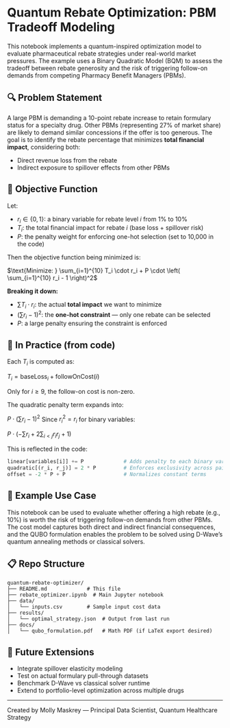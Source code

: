 # Quantum Rebate Optimization: PBM Tradeoff Modeling

This notebook implements a quantum-inspired optimization model to evaluate pharmaceutical rebate strategies under real-world market pressures. The example uses a Binary Quadratic Model (BQM) to assess the tradeoff between rebate generosity and the risk of triggering follow-on demands from competing Pharmacy Benefit Managers (PBMs).

## 🔍 Problem Statement

A large PBM is demanding a 10-point rebate increase to retain formulary status for a specialty drug. Other PBMs (representing 27% of market share) are likely to demand similar concessions if the offer is too generous. The goal is to identify the rebate percentage that minimizes **total financial impact**, considering both:

* Direct revenue loss from the rebate
* Indirect exposure to spillover effects from other PBMs

## 🎯 Objective Function

Let:

* $r_i \in \{0, 1\}$: a binary variable for rebate level $i$ from 1% to 10%
* $T_i$: the total financial impact for rebate $i$ (base loss + spillover risk)
* $P$: the penalty weight for enforcing one-hot selection (set to 10,000 in the code)

Then the objective function being minimized is:

$\text{Minimize: } \sum_{i=1}^{10} T_i \cdot r_i + P \cdot \left( \sum_{i=1}^{10} r_i - 1 \right)^2$

**Breaking it down:**

* $\sum T_i \cdot r_i$: the actual **total impact** we want to minimize
* $\left( \sum r_i - 1 \right)^2$: the **one-hot constraint** — only one rebate can be selected
* $P$: a large penalty ensuring the constraint is enforced

## 🧠 In Practice (from code)

Each $T_i$ is computed as:

$T_i = \mathrm{baseLoss}_i + \mathrm{followOnCost}(i)$

Only for $i \geq 9$, the follow-on cost is non-zero.

The quadratic penalty term expands into:

$P \cdot ( \sum r_i - 1 )^2$
Since $r_i^2 = r_i$ for binary variables:

$P \cdot \left( - \sum r_i + 2 \sum_{i < j} r_i r_j + 1 \right)$

This is reflected in the code:

```python
linear[variables[i]] += P             # Adds penalty to each binary variable
quadratic[(r_i, r_j)] = 2 * P         # Enforces exclusivity across pairs
offset = -2 * P + P                   # Normalizes constant terms
```

## 🧪 Example Use Case

This notebook can be used to evaluate whether offering a high rebate (e.g., 10%) is worth the risk of triggering follow-on demands from other PBMs. The cost model captures both direct and indirect financial consequences, and the QUBO formulation enables the problem to be solved using D-Wave’s quantum annealing methods or classical solvers.

## 📋 Repo Structure

```
quantum-rebate-optimizer/
├── README.md             # This file
├── rebate_optimizer.ipynb  # Main Jupyter notebook
├── data/
│   └── inputs.csv        # Sample input cost data
├── results/
│   └── optimal_strategy.json  # Output from last run
├── docs/
│   └── qubo_formulation.pdf   # Math PDF (if LaTeX export desired)
```

## 🚀 Future Extensions

* Integrate spillover elasticity modeling
* Test on actual formulary pull-through datasets
* Benchmark D-Wave vs classical solver runtime
* Extend to portfolio-level optimization across multiple drugs

---

Created by Molly Maskrey — Principal Data Scientist, Quantum Healthcare Strategy


